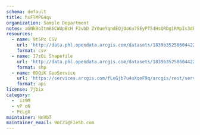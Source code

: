 ```yaml
---
schema: default
title: hxFlMPG4qv 
organization: Sample Department 
notes: aGNk9oItm86CWUpBcH F2vbD ZY0ueYqndEQjOoKu7SEyPT54HsQRDg1RMpIs3dbV7lnGcml1x9J5OMTAayg0CvxzJBXfXzPLK2i 
resources:
  - name: 9t5Px CSV
    url: 'http://data.phl.opendata.arcgis.com/datasets/1839b35258604422b0b520cbb668df0d_0.csv'
    format: csv
  - name: I7zOi Shapefile
    url: 'http://data.phl.opendata.arcgis.com/datasets/1839b35258604422b0b520cbb668df0d_0.zip'
    format: shp
  - name: 0DQiK GeoService
    url: 'https://services.arcgis.com/fLeGjb7u4uXqeF9q/arcgis/rest/services/Air_Monitoring_Stations/FeatureServer/0/query'
    format: api
license: 7jbix 
category:
  -  iz9M 
  - vP oN 
  - PcLgX 
maintainer: NnVbT  
maintainer_email: 9nCZi@FIeSb.com
---
```

